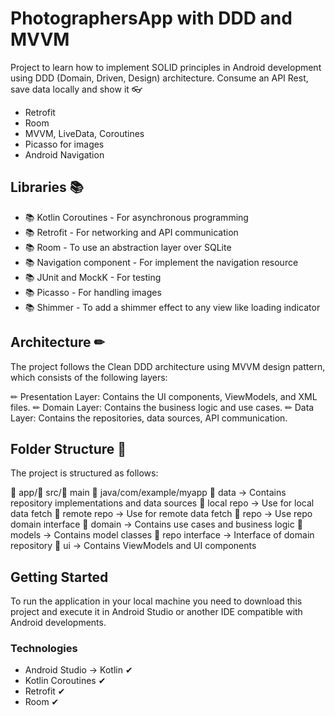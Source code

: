# PhotographersApp with DDD and MVVM

Project to learn how to implement SOLID principles in Android development using DDD (Domain, Driven, Design) architecture. Consume an API Rest, save data locally and show it 👓

* Retrofit
* Room
* MVVM, LiveData, Coroutines
* Picasso for images
* Android Navigation


## Libraries 📚

* 📚 Kotlin Coroutines - For asynchronous programming
* 📚 Retrofit - For networking and API communication
* 📚 Room - To use an abstraction layer over SQLite
* 📚 Navigation component - For implement the navigation resource
* 📚 JUnit and MockK - For testing
* 📚 Picasso - For handling images
* 📚 Shimmer - To add a shimmer effect to any view like loading indicator


## Architecture ✏
The project follows the Clean DDD architecture using MVVM design pattern, which consists of the following layers:

✏ Presentation Layer: Contains the UI components, ViewModels, and XML files.
✏ Domain Layer: Contains the business logic and use cases.
✏ Data Layer: Contains the repositories, data sources, API communication.


## Folder Structure 📁
The project is structured as follows:

📁 app/📁 src/📁 main
  📁 java/com/example/myapp
      📁 data -> Contains repository implementations and data sources
          📁 local repo -> Use for local data fetch
          📁 remote repo -> Use for remote data fetch
          📁 repo -> Use repo domain interface
      📁 domain -> Contains use cases and business logic
          📁 models -> Contains model classes
          📁 repo interface -> Interface of domain repository
      📁 ui -> Contains ViewModels and UI components

## Getting Started

To run the application in your local machine you need to download this project and execute it in Android Studio or another IDE compatible with Android developments.

### Technologies

* Android Studio → Kotlin ✔
* Kotlin Coroutines ✔
* Retrofit ✔
* Room ✔
